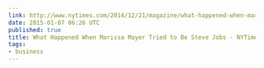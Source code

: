 ```yaml
---
link: http://www.nytimes.com/2014/12/21/magazine/what-happened-when-marissa-mayer-tried-to-be-steve-jobs.html?_r=0
date: 2015-01-07 06:26 UTC
published: true
title: What Happened When Marissa Mayer Tried to Be Steve Jobs - NYTimes.com
tags:
- business
---
```




